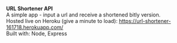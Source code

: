 **URL Shortener API**  
A simple app - input a url and receive a shortened bitly version.  
Hosted live on Heroku (give a minute to load): https://url-shortener-161718.herokuapp.com/  
Built with: Node, Express
